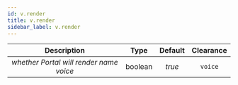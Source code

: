 ```yaml
---
id: v.render
title: v.render
sidebar_label: v.render
---
```


|               Description               |  Type   | Default | Clearance |
| :-------------------------------------: | :-----: | :-----: | :-------: |
| _whether Portal will render name voice_ | boolean | _true_  |  `voice`  |